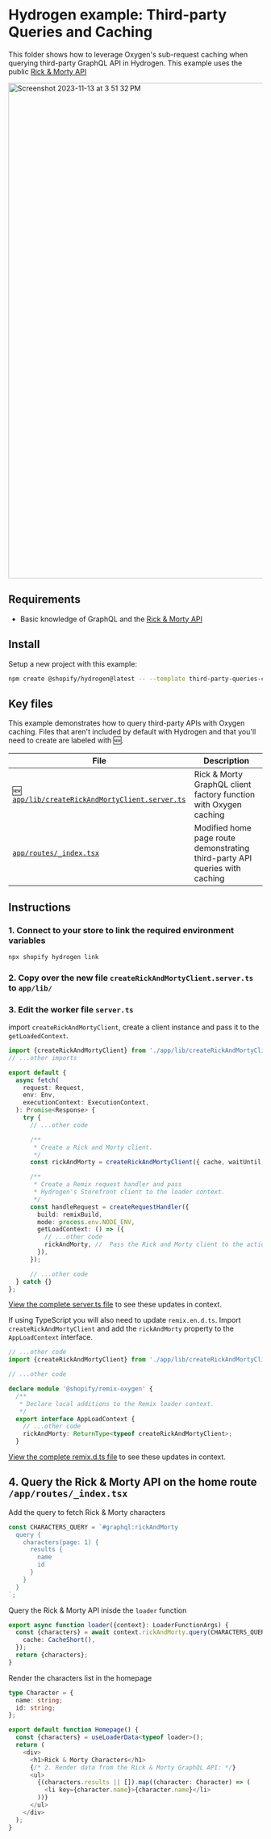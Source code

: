 # Hydrogen example: Third-party Queries and Caching

This folder shows how to leverage Oxygen's sub-request caching when querying
third-party GraphQL API in Hydrogen. This example uses the public [Rick & Morty API](https://rickandmortyapi.com/documentation/#graphql)

<img width="981" alt="Screenshot 2023-11-13 at 3 51 32 PM" src="https://github.com/juanpprieto/hydrogen-third-party-api/assets/12080141/fe648c70-a979-4862-a173-4c0244543dec">

## Requirements

- Basic knowledge of GraphQL and the [Rick & Morty API](https://rickandmortyapi.com/documentation/#graphql)

## Install

Setup a new project with this example:

```bash
npm create @shopify/hydrogen@latest -- --template third-party-queries-caching
```

## Key files

This example demonstrates how to query third-party APIs with Oxygen caching.
Files that aren't included by default with Hydrogen and that you'll need to create are labeled with 🆕.

| File                                                                                          | Description                                                      |
| --------------------------------------------------------------------------------------------- | ---------------------------------------------------------------- |
| 🆕 [`app/lib/createRickAndMortyClient.server.ts`](app/lib/createRickAndMortyClient.server.ts) | Rick & Morty GraphQL client factory function with Oxygen caching |
| [`app/routes/_index.tsx`](app/routes/_index.tsx)                                              | Modified home page route demonstrating third-party API queries with caching |

## Instructions

### 1. Connect to your store to link the required environment variables

```bash
npx shopify hydrogen link
```

### 2. Copy over the new file `createRickAndMortyClient.server.ts` to `app/lib/`

### 3. Edit the worker file `server.ts`

import `createRickAndMortyClient`, create a client instance and pass it to the `getLoadedContext`.

```ts
import {createRickAndMortyClient} from './app/lib/createRickAndMortyClient.server';
// ...other imports

export default {
  async fetch(
    request: Request,
    env: Env,
    executionContext: ExecutionContext,
  ): Promise<Response> {
    try {
      // ...other code

      /**
       * Create a Rick and Morty client.
       */
      const rickAndMorty = createRickAndMortyClient({ cache, waitUntil });

      /**
       * Create a Remix request handler and pass
       * Hydrogen's Storefront client to the loader context.
       */
      const handleRequest = createRequestHandler({
        build: remixBuild,
        mode: process.env.NODE_ENV,
        getLoadContext: () => ({
          // ...other code
          rickAndMorty, //  Pass the Rick and Morty client to the action and loader context.
        }),
      });

      // ...other code
  } catch {}
};
```

[View the complete server.ts file](app/server.ts) to see these updates in context.

If using TypeScript you will also need to update `remix.en.d.ts`. Import `createRickAndMortyClient`
and add the `rickAndMorty` property to the `AppLoadContext` interface.

```ts
// ...other code
import {createRickAndMortyClient} from './app/lib/createRickAndMortyClient.server';

// ...other code

declare module '@shopify/remix-oxygen' {
  /**
   * Declare local additions to the Remix loader context.
   */
  export interface AppLoadContext {
    // ...other code
    rickAndMorty: ReturnType<typeof createRickAndMortyClient>;
  }
```

[View the complete remix.d.ts file](remix.d.ts) to see these updates in context.

## 4. Query the Rick & Morty API on the home route `/app/routes/_index.tsx`

Add the query to fetch Rick & Morty characters

```ts
const CHARACTERS_QUERY = `#graphql:rickAndMorty
  query {
    characters(page: 1) {
      results {
        name
        id
      }
    }
  }
`;
```

Query the Rick & Morty API inisde the `loader` function

```ts
export async function loader({context}: LoaderFunctionArgs) {
  const {characters} = await context.rickAndMorty.query(CHARACTERS_QUERY, {
    cache: CacheShort(),
  });
  return {characters};
}
```

Render the characters list in the homepage

```ts
type Character = {
  name: string;
  id: string;
};

export default function Homepage() {
  const {characters} = useLoaderData<typeof loader>();
  return (
    <div>
      <h1>Rick & Morty Characters</h1>
      {/* 2. Render data from the Rick & Morty GraphQL API: */}
      <ul>
        {(characters.results || []).map((character: Character) => (
          <li key={character.name}>{character.name}</li>
        ))}
      </ul>
    </div>
  );
}
```
